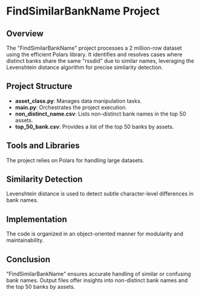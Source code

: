 # FindSimilarBankName Project

## Overview

The "FindSimilarBankName" project processes a 2 million-row dataset using the efficient Polars library. It identifies and resolves cases where distinct banks share the same "rssdid" due to similar names, leveraging the Levenshtein distance algorithm for precise similarity detection.

## Project Structure

- **asset_class.py**: Manages data manipulation tasks.
- **main.py**: Orchestrates the project execution.
- **non_distinct_name.csv**: Lists non-distinct bank names in the top 50 assets.
- **top_50_bank.csv**: Provides a list of the top 50 banks by assets.

## Tools and Libraries

The project relies on Polars for handling large datasets.

## Similarity Detection

Levenshtein distance is used to detect subtle character-level differences in bank names.

## Implementation

The code is organized in an object-oriented manner for modularity and maintainability.

## Conclusion

"FindSimilarBankName" ensures accurate handling of similar or confusing bank names. Output files offer insights into non-distinct bank names and the top 50 banks by assets.

